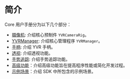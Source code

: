 # 简介

Core 用户手册分为以下几个部分：

-   [摄像机](./CoreDevelopmentBlocks/CameraRig.md): 介绍核心预制件 `YVRCameraRig`。
-   [YVRManager](./CoreDevelopmentBlocks/YVRManager.md): 介绍核心管理程序 `YVRManager`。
-   [手柄](./CoreDevelopmentBlocks/Controllers.md): 介绍 YVR 手柄。
-   [透视](./CoreDevelopmentBlocks/Passthrough.md): 介绍透视功能。
-   [手势追踪](./CoreDevelopmentBlocks/HandTracking.md): 介绍手势追踪功能。
-   [高级功能](./AdvancedFeatures.md)：介绍高级功能旨在提高程序性能或简化开发过程。
-   [示例场景](./DemoScenes.md)：介绍 SDK 中所包含的示例场景。
